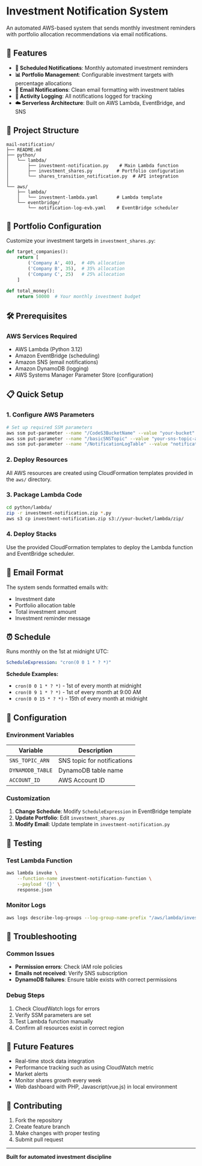 # Investment Notification System

An automated AWS-based system that sends monthly investment reminders with portfolio allocation recommendations via email notifications.

## 🚀 Features

- **📅 Scheduled Notifications**: Monthly automated investment reminders
- **📊 Portfolio Management**: Configurable investment targets with percentage allocations
- **📧 Email Notifications**: Clean email formatting with investment tables
- **📝 Activity Logging**: All notifications logged for tracking
- **☁️ Serverless Architecture**: Built on AWS Lambda, EventBridge, and SNS

## 📂 Project Structure

```
mail-notification/
├── README.md
├── python/
│   └── lambda/
│       ├── investment-notification.py    # Main Lambda function
│       ├── investment_shares.py         # Portfolio configuration
│       └── shares_transition_notification.py  # API integration
│
└── aws/
    ├── lambda/
    │   └── investment-lambda.yaml       # Lambda template
    └── eventbridge/
        └── notification-log-evb.yaml    # EventBridge scheduler
```

## 🎯 Portfolio Configuration

Customize your investment targets in `investment_shares.py`:

```python
def target_companies():
    return [
        ('Company A', 40),  # 40% allocation
        ('Company B', 35),  # 35% allocation
        ('Company C', 25)   # 25% allocation
    ]

def total_money():
    return 50000  # Your monthly investment budget
```

## 🛠️ Prerequisites

### AWS Services Required
- AWS Lambda (Python 3.12)
- Amazon EventBridge (scheduling)
- Amazon SNS (email notifications)
- Amazon DynamoDB (logging)
- AWS Systems Manager Parameter Store (configuration)

## 📋 Quick Setup

### 1. Configure AWS Parameters

```bash
# Set up required SSM parameters
aws ssm put-parameter --name "/CodeS3BucketName" --value "your-bucket" --type "String"
aws ssm put-parameter --name "/basicSNSTopic" --value "your-sns-topic-arn" --type "String"
aws ssm put-parameter --name "/NotificationLogTable" --value "notification-logs" --type "String"
```

### 2. Deploy Resources

All AWS resources are created using CloudFormation templates provided in the `aws/` directory.

### 3. Package Lambda Code

```bash
cd python/lambda/
zip -r investment-notification.zip *.py
aws s3 cp investment-notification.zip s3://your-bucket/lambda/zip/
```

### 4. Deploy Stacks

Use the provided CloudFormation templates to deploy the Lambda function and EventBridge scheduler.

## 📧 Email Format

The system sends formatted emails with:
- Investment date
- Portfolio allocation table
- Total investment amount
- Investment reminder message

## ⏰ Schedule

Runs monthly on the 1st at midnight UTC:
```yaml
ScheduleExpression: "cron(0 0 1 * ? *)"
```

**Schedule Examples:**
- `cron(0 0 1 * ? *)` - 1st of every month at midnight
- `cron(0 9 1 * ? *)` - 1st of every month at 9:00 AM
- `cron(0 0 15 * ? *)` - 15th of every month at midnight

## 🔧 Configuration

### Environment Variables
| Variable | Description |
|----------|-------------|
| `SNS_TOPIC_ARN` | SNS topic for notifications |
| `DYNAMODB_TABLE` | DynamoDB table name |
| `ACCOUNT_ID` | AWS Account ID |

### Customization
1. **Change Schedule**: Modify `ScheduleExpression` in EventBridge template
2. **Update Portfolio**: Edit `investment_shares.py`
3. **Modify Email**: Update template in `investment-notification.py`

## 🧪 Testing

### Test Lambda Function
```bash
aws lambda invoke \
    --function-name investment-notification-function \
    --payload '{}' \
    response.json
```

### Monitor Logs
```bash
aws logs describe-log-groups --log-group-name-prefix "/aws/lambda/investment-notification"
```

## 🚨 Troubleshooting

### Common Issues
- **Permission errors**: Check IAM role policies
- **Emails not received**: Verify SNS subscription
- **DynamoDB failures**: Ensure table exists with correct permissions

### Debug Steps
1. Check CloudWatch logs for errors
2. Verify SSM parameters are set
3. Test Lambda function manually
4. Confirm all resources exist in correct region

## 🔮 Future Features
- Real-time stock data integration
- Performance tracking such as using CloudWatch metric
- Market alerts
- Monitor shares growth every week
- Web dashboard with PHP, Javascript(vue.js) in local environment

## 🤝 Contributing

1. Fork the repository
2. Create feature branch
3. Make changes with proper testing
4. Submit pull request

---

**Built for automated investment discipline**